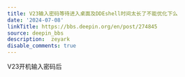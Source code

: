```yaml
---
title: V23输入密码等待进入桌面及DDEshell时间太长了不能优化下么
date: '2024-07-08'
linkTitle: https://bbs.deepin.org/en/post/274845
source: deepin_bbs
description:  zeyark 
disable_comments: true
---
```

V23开机输入密码后
